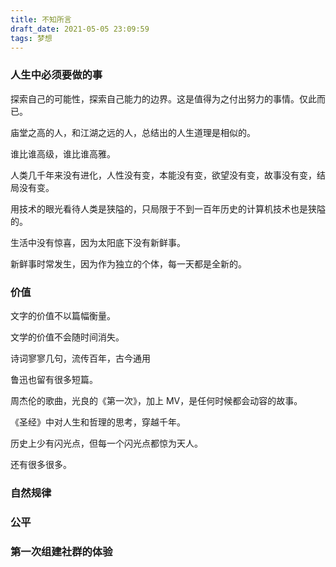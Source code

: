 ```yaml
---
title: 不知所言
draft_date: 2021-05-05 23:09:59
tags: 梦想
---
```


### 人生中必须要做的事

探索自己的可能性，探索自己能力的边界。这是值得为之付出努力的事情。仅此而已。

庙堂之高的人，和江湖之远的人，总结出的人生道理是相似的。

谁比谁高级，谁比谁高雅。

人类几千年来没有进化，人性没有变，本能没有变，欲望没有变，故事没有变，结局没有变。

用技术的眼光看待人类是狭隘的，只局限于不到一百年历史的计算机技术也是狭隘的。

生活中没有惊喜，因为太阳底下没有新鲜事。

新鲜事时常发生，因为作为独立的个体，每一天都是全新的。

### 价值

文字的价值不以篇幅衡量。

文学的价值不会随时间消失。

诗词寥寥几句，流传百年，古今通用

鲁迅也留有很多短篇。

周杰伦的歌曲，光良的《第一次》，加上 MV，是任何时候都会动容的故事。

《圣经》中对人生和哲理的思考，穿越千年。

历史上少有闪光点，但每一个闪光点都惊为天人。

还有很多很多。

### 自然规律

### 公平

### 第一次组建社群的体验



